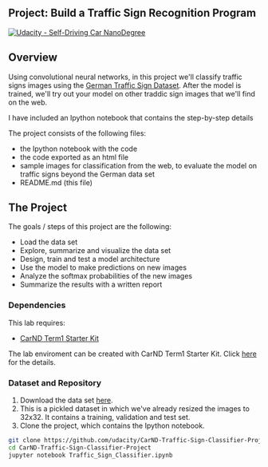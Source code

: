 ## Project: Build a Traffic Sign Recognition Program
[![Udacity - Self-Driving Car NanoDegree](https://s3.amazonaws.com/udacity-sdc/github/shield-carnd.svg)](http://www.udacity.com/drive)

Overview
---
Using convolutional neural networks, in this project we'll classify traffic signs images using the [German Traffic Sign Dataset](http://benchmark.ini.rub.de/?section=gtsrb&subsection=dataset).
After the model is trained, we'll try out your model on other traddic sign images that we'll find on the web.

I have included an Ipython notebook that contains the step-by-step details  

The project consists of the following files: 
* the Ipython notebook with the code
* the code exported as an html file
* sample images for classification from the web, to evaluate the model on traffic signs beyond the German data set
* README.md (this file) 

The Project
---
The goals / steps of this project are the following:
* Load the data set
* Explore, summarize and visualize the data set
* Design, train and test a model architecture
* Use the model to make predictions on new images
* Analyze the softmax probabilities of the new images
* Summarize the results with a written report

### Dependencies
This lab requires:

* [CarND Term1 Starter Kit](https://github.com/udacity/CarND-Term1-Starter-Kit)

The lab enviroment can be created with CarND Term1 Starter Kit. Click [here](https://github.com/udacity/CarND-Term1-Starter-Kit/blob/master/README.md) for the details.

### Dataset and Repository

1. Download the data set [here](https://d17h27t6h515a5.cloudfront.net/topher/2017/February/5898cd6f_traffic-signs-data/traffic-signs-data.zip). 
2. This is a pickled dataset in which we've already resized the images to 32x32. It contains a training, validation and test set.
3. Clone the project, which contains the Ipython notebook.
```sh
git clone https://github.com/udacity/CarND-Traffic-Sign-Classifier-Project
cd CarND-Traffic-Sign-Classifier-Project
jupyter notebook Traffic_Sign_Classifier.ipynb
```